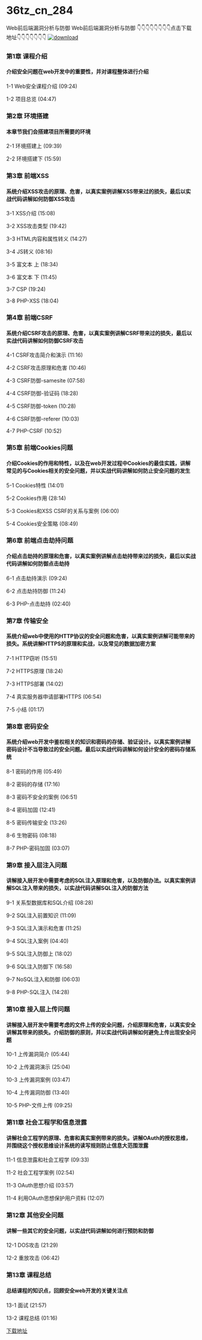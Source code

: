 # 36tz_cn_284
Web前后端漏洞分析与防御
Web前后端漏洞分析与防御
👇👇👇👇👇👇👇👇点击下载地址👇👇👇👇👇👇👇
[![download](https://51xueit.vip/muke_img/5fcdf3bf090951c405400304.jpg "下载地址")](http://www.36tz.cn "下载地址")
### 第1章 课程介绍 

#### 介绍安全问题在web开发中的重要性，并对课程整体进行介绍
1-1 Web安全课程介绍 (09:24)

1-2 项目总览 (04:47)


### 第2章 环境搭建

#### 本章节我们会搭建项目所需要的环境
2-1 环境搭建上 (09:39)

2-2 环境搭建下 (15:59)


### 第3章 前端XSS

#### 系统介绍XSS攻击的原理、危害，以真实案例讲解XSS带来过的损失，最后以实战代码讲解如何防御XSS攻击
3-1 XSS介绍 (15:08)

3-2 XSS攻击类型 (19:42)

3-3 HTML内容和属性转义 (14:27)

3-4 JS转义 (08:16)

3-5 富文本 上 (18:34)

3-6 富文本 下 (11:45)

3-7 CSP (19:24)

3-8 PHP-XSS (18:04)


### 第4章 前端CSRF

#### 系统介绍CSRF攻击的原理、危害，以真实案例讲解CSRF带来过的损失，最后以实战代码讲解如何防御CSRF攻击
4-1 CSRF攻击简介和演示 (11:16)

4-2 CSRF攻击原理和危害 (10:46)

4-3 CSRF防御-samesite (07:58)

4-4 CSRF防御-验证码 (18:28)

4-5 CSRF防御-token (10:28)

4-6 CSRF防御-referer (10:03)

4-7 PHP-CSRF (10:52)


### 第5章 前端Cookies问题 

#### 介绍Cookies的作用和特性，以及在web开发过程中Cookies的最佳实践，讲解常见的与Cookies相关的安全问题，并以实战代码讲解如何防止安全问题的发生
5-1 Cookies特性 (14:01)

5-2 Cookies作用 (28:14)

5-3 Cookies和XSS CSRF的关系与案例 (06:00)

5-4 Cookies安全策略 (08:49)


### 第6章 前端点击劫持问题

#### 介绍点击劫持的原理和危害，以真实案例讲解点击劫持带来过的损失，最后以实战代码讲解如何防御点击劫持
6-1 点击劫持演示 (09:24)

6-2 点击劫持防御 (11:24)

6-3 PHP-点击劫持 (02:40)


### 第7章 传输安全 

#### 系统介绍web中使用的HTTP协议的安全问题和危害，以真实案例讲解可能带来的损失。系统讲解HTTPS的原理和实战，以及常见的数据加密方案
7-1 HTTP窃听 (15:51)

7-2 HTTPS原理 (18:24)

7-3 HTTPS部署 (14:02)

7-4 真实服务器申请部署HTTPS (06:54)

7-5 小结 (01:17)


### 第8章 密码安全

#### 系统介绍web开发中鉴权相关的知识和密码的存储、验证设计。以真实案例讲解密码设计不当导致过的安全问题。最后以实战代码讲解如何设计安全的密码存储系统
8-1 密码的作用 (05:49)

8-2 密码的存储 (17:16)

8-3 密码不安全的案例 (06:51)

8-4 密码加固 (12:41)

8-5 密码传输安全 (13:26)

8-6 生物密码 (08:18)

8-7 PHP-密码加固 (03:07)


### 第9章 接入层注入问题

#### 讲解接入层开发中需要考虑的SQL注入原理和危害，以及防御办法。以真实案例讲解SQL注入带来的损失，以实战代码讲解SQL注入的防御方法
9-1 关系型数据库和SQL介绍 (08:28)

9-2 SQL注入前置知识 (11:09)

9-3 SQL注入演示和危害 (11:25)

9-4 SQL注入案例 (04:40)

9-5 SQL注入防御上 (18:02)

9-6 SQL注入防御下 (16:58)

9-7 NoSQL注入和防御 (06:03)

9-8 PHP-SQL注入 (14:28)


### 第10章 接入层上传问题

#### 讲解接入层开发中需要考虑的文件上传的安全问题，介绍原理和危害，以真实安全讲解其带来的损失。介绍防御的原则，并以实战代码讲解如何避免上传出现安全问题
10-1 上传漏洞简介 (05:44)

10-2 上传漏洞演示 (25:04)

10-3 上传漏洞案例 (03:47)

10-4 上传漏洞防御 (13:40)

10-5 PHP-文件上传 (09:25)


### 第11章 社会工程学和信息泄露

#### 讲解社会工程学的原理、危害和真实案例带来的损失。讲解OAuth的授权思维，并围绕这个授权思维设计系统的读写规则防止信息大范围泄露
11-1 信息泄露和社会工程学 (09:33)

11-2 社会工程学案例 (02:54)

11-3 OAuth思想介绍 (03:57)

11-4 利用OAuth思想保护用户资料 (12:07)


### 第12章 其他安全问题

#### 讲解一些其它的安全问题，以实战代码讲解如何进行预防和防御
12-1 DOS攻击 (21:29)

12-2 重放攻击 (06:42)


### 第13章 课程总结

#### 总结课程的知识点，回顾安全web开发的关键关注点
13-1 面试 (21:57)

13-2 课程总结 (01:16)


[下载地址](http://www.36tz.cn "下载地址")
